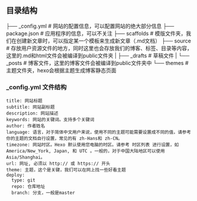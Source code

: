 ## 目录结构

  ├── _config.yml # 网站的配置信息，可以配置网站的绝大部分信息
  ├── package.json # 应用程序的信息，可以不关注
  ├── scaffolds # 模版文件夹，我们在创建新文章时，可以指定某一个模板来生成新文章（.md文档）
  ├── source # 存放用户资源文件的地方，同时这里也会存放我们的博客、标签、目录等内容，这里的.md和html文件会被编译到public文件夹
  |   ├── _drafts # 草稿文件
  |   └── _posts # 博客文件，这里的博客文件会被编译到public文件夹中
  └── themes # 主题文件夹，hexo会根据主题生成博客静态页面

### _config.yml 文件结构

    title: 网站标题
    subtitle: 网站副标题
    description: 网站描述
    keywords: 网站的关键词。支持多个关键词
    author: 作者姓名
    language: 语言，对于简体中文用户来说，使用不同的主题可能需要设置成不同的值，请参考你的主题的文档自行设置，常见的有 zh-Hans和 zh-CN。
    timezone: 网站时区。Hexo 默认使用您电脑的时区。请参考 时区列表 进行设置，如 America/New_York, Japan, 和 UTC 。一般的，对于中国大陆地区可以使用 Asia/Shanghai。
    url: 网址, 必须以 http:// 或 https:// 开头
    theme: 主题，这个是关键，我们可以在网上找一些好看主题
    deploy:
      type: git
      repo: 仓库地址
      branch: 分支，一般是master
